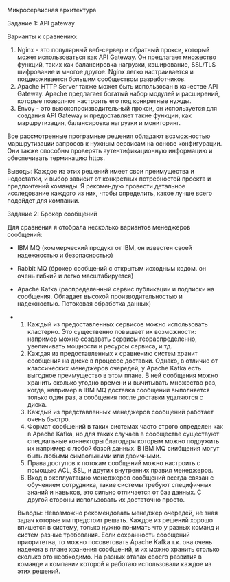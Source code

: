 Микросервисная архитектура

Задание 1: API gateway

Варианты к сравнению:
1. Nginx - это популярный веб-сервер и обратный прокси, который может использоваться как API Gateway. Он предлагает множество функций, таких как балансировка нагрузки, кэширование, SSL/TLS шифрование и многое другое. Nginx легко настраивается и поддерживается большим сообществом разработчиков.
2. Apache HTTP Server также может быть использован в качестве API Gateway. Apache предлагает богатый набор модулей и расширений, которые позволяют настроить его под конкретные нужды.
3. Envoy - это высокопроизводительный прокси, он используется для создания API Gateway и предоставляет такие функции, как маршрутизация, балансировка нагрузки и мониторинг.

Все рассмотренные програмные решения обладают возможностью маршрутизации запросов к нужным сервисам на основе конфигурации. Они также способны проверять аутентификационную информацию и обеспечивать терминацию https.

Выводы: Каждое из этих решений имеет свои преимущества и недостатки, и выбор зависит от конкретных потребностей проекта и предпочтений команды. Я рекомендую провести детальное исследование каждого из них, чтобы определить, какое лучше всего подойдет для компании.

Задание 2: Брокер сообщений

Для сравнения я отобрала несколько вариантов менеджеров сообщений:
- IBM MQ (коммерческий продукт от IBM, он известен своей надежностью и безопасностью)
- Rabbit MQ (брокер сообщений с открытым исходным кодом. он очень гибкий и легко масштабируется)
- Apache Kafka (распределенный сервис публикации и подписки на сообщения. Обладает высокой производительностью и надежностью. Потоковая обработка данных)

- 1. Каждый из предоставленных сервисов можно использовать кластерно. Это существенно повышает их возможности: например можно создавать сервисы геораспределенно, увеличивать мощности и ресурсы сервиса, и тд.
  2. Каждая из предоставленных к сравнению систем хранит сообщения на диске в процессе доставки. Однако, в отличие от классических менеджеров очередей, у Apache Kafka есть выгодное преимущество в этом плане. В ней сообщения можно хранить сколько угодно времени и вычитывать множество раз, когда, например в IBM MQ доставка сообщений выполняется только один раз, а сообщения после доставки удаляются с диска.
  3. Каждый из представленных менеджеров сообщений работает очень быстро.
  4. Формат сообщений в таких системах часто строго определен как в Apache Kafka, но для таких случаев в сообществе существуют специальные коннекторы благодаря которым можно подружить их например с любой базой данных. В IBM MQ сиибщения могут быть любыми символьными или двоичными.
  5. Права доступов к потокам сообщений можно настроить с помощью ACL, SSL, и других внутренних правил менеджеров.
  6. Вход в эксплуатацию менеджеров сообщений всегда связан с обучением сотрудника, такие системы требуют специфичных знаний и навыков, это сильно отличается от баз данных. С другой стороны использовать их достаточно просто.

  Выводы:
  Невозможно рекомендовать менеджер очередей, не зная задач которые им предстоит решать.
  Каждое из решений хорошо впишется в систему, только нужно понимать что у разных команд и систем разные требования.
 Если сохранность сообщений приоритетна, то можно посоветовать Apache Kafka т.к. она очень надежна в плане хранения сообщений, и их можно хранить столько сколько это необходимо.
 На разных этапах своего развития в команде и компании которой я работаю использовали каждое из этих решений.
